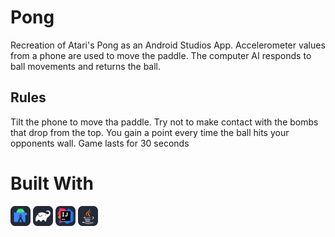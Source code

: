 
# Pong

Recreation of Atari's Pong as an Android Studios App. Accelerometer values from a phone are used to move the paddle. The computer AI responds to ball movements and returns the ball. 




## Rules

Tilt the phone to move tha paddle. Try not to make contact with the bombs that drop from the top. You gain a point every time the ball hits your opponents wall. Game lasts for 30 seconds



# Built With

<img src="https://raw.githubusercontent.com/tandpfun/skill-icons/59059d9d1a2c092696dc66e00931cc1181a4ce1f/icons/AndroidStudio-Dark.svg" width="32" height="32" alt="Android Studio icon">

<img src="https://raw.githubusercontent.com/tandpfun/skill-icons/59059d9d1a2c092696dc66e00931cc1181a4ce1f/icons/Gradle-Dark.svg" width="32" height="32" alt="Gradle icon">

<img src="https://raw.githubusercontent.com/tandpfun/skill-icons/59059d9d1a2c092696dc66e00931cc1181a4ce1f/icons/Idea-Dark.svg" width="32" height="32" alt="IntelliJ IDEA icon">

<img src="https://raw.githubusercontent.com/tandpfun/skill-icons/59059d9d1a2c092696dc66e00931cc1181a4ce1f/icons/Java-Dark.svg" width="32" height="32" alt="Java icon">
